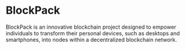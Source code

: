 # BlockPack
BlockPack is an innovative blockchain project designed to empower individuals to transform their personal devices, such as desktops and smartphones, into nodes within a decentralized blockchain network.
